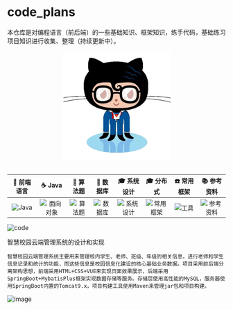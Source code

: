 # code_plans

本仓库是对编程语言（前后端）的一些基础知识、框架知识，练手代码，基础练习项目知识进行收集、整理（持续更新中）。<br/>

<div align="center"><img src="https://github.com/DuHouAn/ImagePro/raw/master/logo.png" width="250px"/></div>

<div align="center">

</div><br/>

|                           👫 前端语言                            |                        ☕️ Java                             |                           📝 算法题                           |                           💾 数据库                           |                          🎓 系统设计                          |                       🎓 分布式                           |                   ☎️ 常用框架                  |                          📚 参考资料                          |
| :----------------------------------------------------------: | :----------------------------------------------------------: | :----------------------------------------------------------: | :----------------------------------------------------------: | :----------------------------------------------------------: | :----------------------------------------------------------: | :----------------------------------------------------------: | :----------------------------------------------------------: |
| <a><img src="https://img.shields.io/badge/前端语言-三剑客、vue-green.svg" alt="Java"/></a> | <a><img src="https://img.shields.io/badge/java-Java-yellow.svg" alt="面向对象"/></a> | <a><img src="https://img.shields.io/badge/programming-算法题-orange.svg" alt="算法题"/></a> | <a><img src="https://img.shields.io/badge/database-数据库-red.svg" alt="数据库"/></a> | <a><img src="https://img.shields.io/badge/system design-系统设计-9cf.svg" alt="系统设计"/></a> | <a><img src="https://img.shields.io/badge/distributed system-分布式-lightgrey.svg" alt="常用框架"/></a> | <a><img src="https://img.shields.io/badge/framework-常用框架-blueviolet.svg" alt="工具"/></a> | <a><img src="https://img.shields.io/badge/reference-参考资料-1ce.svg" alt="参考资料"/></a> |




![code](https://github.com/Nolan-Kuang/code_plans/assets/99458644/2cedf5a9-66d7-4775-9f07-8bba3566f6a8)





智慧校园云端管理系统的设计和实现

    智慧校园云端管理系统主要用来管理校内学生、老师、班级、年级的相关信息，进行老师和学生信息记录和统计的功能，而这些信息是校园信息化建设的核心基础业务数据。项目采用前后端分离架构思想，前端采用HTML+CSS+VUE来实现页面效果展示，后端采用SpringBoot+MybatisPlus框架实现数据存储等服务。存储层使用高性能的MySQL，服务器使用SpringBoot内置的Tomcat9.x，项目构建工具使用Maven来管理jar包和项目构建。

![image](https://github.com/Nolan-Kuang/plans/assets/99458644/7f89a54b-0bea-4b25-a260-f1876c725475)



